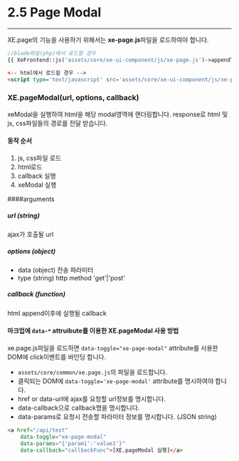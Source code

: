 # 2.5 Page Modal
---

XE.page의 기능을 사용하기 위해서는 **xe-page.js**파일을 로드하여야 합니다.

```php
//blade파일(php)에서 로드할 경우
{{ XeFrontend::js('assets/core/xe-ui-component/js/xe-page.js')->appendTo('body')->load() }}

```
```html
<-- html에서 로드할 경우 -->
<script type='text/javascript' src='assets/core/xe-ui-component/js/xe-page.js'></script>
```

### XE.pageModal(url, options, callback)
xeModal을 실행하여 html을 해당 modal영역에 랜더링합니다. response로 html 및 js, css파일들의 경로를 전달 받습니다.

#### 동작 순서
1. js, css파일 로드
2. html로드
3. callback 실행
4. xeModal 실행

####arguments
##### url (string)
ajax가 호출될 url
##### options (object)
* data (object) 전송 파라미터
* type (string) http method 'get'|'post'
  
##### callback (function)
html append이후에 실행될 callback

#### 마크업에 `data-*` attruibute를 이용한 XE.pageModal 사용 방법
xe.page.js파일을 로드하면 `data-toggle="xe-page-modal"` attribute를 사용한 DOM에 click이벤트를 바인딩 합니다. 

* `assets/core/common/xe.page.js`의 파일을 로드합니다.
* 클릭되는 DOM에 `data-toggle='xe-page-modal'` attribute를 명시하여야 합니다.
* href or data-url에 ajax를 요청할 url정보를 명시합니다.
* data-callback으로 callback명을 명시합니다.
* data-params로 요청시 전송할 파라미터 정보를 명시합니다. (JSON string)

```html
<a href="/api/test" 
    data-toggle="xe-page-modal" 
    data-params="{'param1':'value1'}" 
    data-callback="callbackFunc">[XE.pageModal 실행]</a>
```


